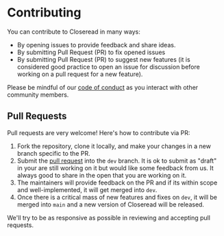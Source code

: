 # Contributing

You can contribute to Closeread in many ways:

- By opening issues to provide feedback and share ideas.
- By submitting Pull Request (PR) to fix opened issues
- By submitting Pull Request (PR) to suggest new features (it is considered good practice to open an issue for discussion before working on a pull request for a new feature).

Please be mindful of our [code of conduct](https://github.com/quarto-dev/quarto-cli/blob/main/.github/CODE_OF_CONDUCT.md) as you interact with other community members.

## Pull Requests

Pull requests are very welcome! Here's how to contribute via PR:

1.  Fork the repository, clone it locally, and make your changes in a new branch specific to the PR.
2.  Submit the [pull request](https://help.github.com/articles/using-pull-requests) into the `dev` branch. It is ok to submit as "draft" in your are still working on it but would like some feedback from us. It always good to share in the open that you are working on it.
3.  The maintainers will provide feedback on the PR and if its within scope and well-implemented, it will get merged into `dev`.
4.  Once there is a critical mass of new features and fixes on `dev`, it will be merged into `main` and a new version of Closeread will be released.

We'll try to be as responsive as possible in reviewing and accepting pull requests.